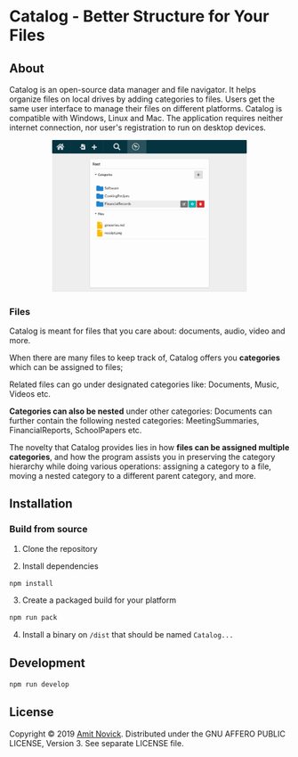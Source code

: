 # Catalog - Better Structure for Your Files
## About

Catalog is an open-source data manager and file navigator. It helps organize files on local drives by adding categories to files. Users get the same user interface to manage their files on different platforms. Catalog is compatible with Windows, Linux and Mac. The application requires neither internet connection, nor user's registration to run on desktop devices.

<div align="center">
  <img src="docs/app-screenshot.png" width="350" alt="Catalog App Screenshot">
</div>

### Files

Catalog is meant for files that you care about: documents, audio, video and more.

When there are many files to keep track of, Catalog offers you **categories** which can be assigned to files;

Related files can go under designated categories like: Documents, Music, Videos etc.

**Categories can also be nested** under other categories: Documents can further contain the following nested categories: MeetingSummaries, FinancialReports, SchoolPapers etc.

The novelty that Catalog provides lies in how **files can be assigned multiple categories**, and how the program assists you in preserving the category hierarchy while doing various operations: assigning a category to a file, moving a nested category to a different parent category, and more.

## Installation
### Build from source

1. Clone the repository

2. Install dependencies
```bash
npm install
```

3. Create a packaged build for your platform
```bash
npm run pack
```

4. Install a binary on `/dist` that should be named `Catalog...`

## Development

```bash
npm run develop
```

## License

Copyright © 2019 [Amit Novick](https://amitnovick.netlify.com/). Distributed under the GNU AFFERO PUBLIC LICENSE, Version 3. See separate LICENSE file.